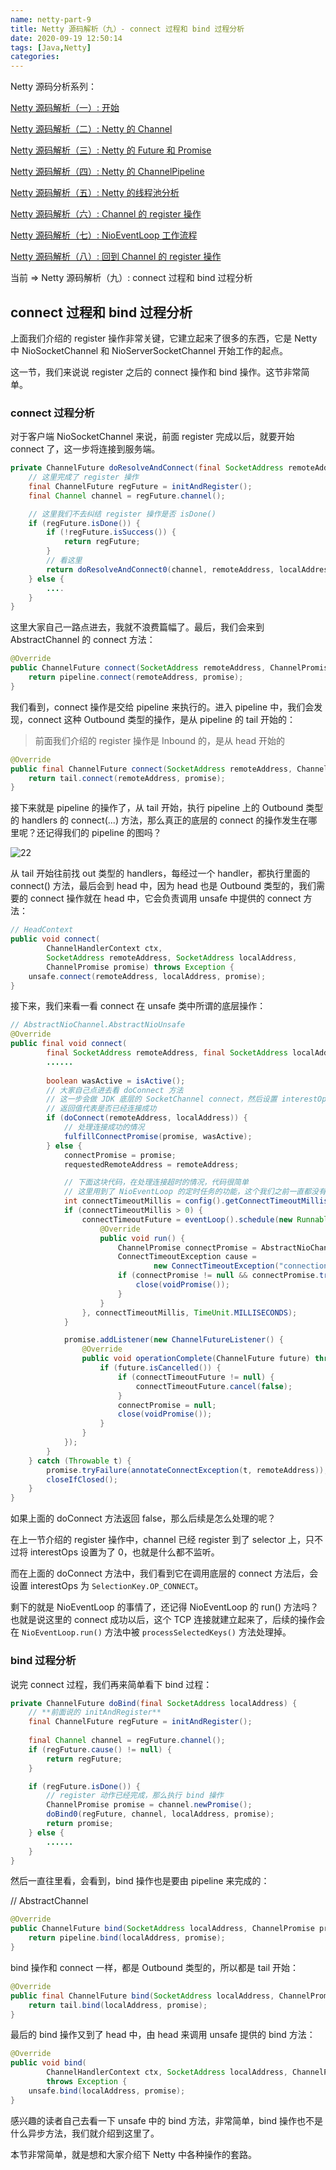 ```yaml
---
name: netty-part-9
title: Netty 源码解析（九）- connect 过程和 bind 过程分析
date: 2020-09-19 12:50:14
tags: [Java,Netty]
categories: 
---
```

Netty 源码分析系列：

[Netty 源码解析（一）: 开始](/post/netty-part-1)

[Netty 源码解析（二）: Netty 的 Channel](/post/netty-part-2)

[Netty 源码解析（三）: Netty 的 Future 和 Promise](/post/netty-part-3)

[Netty 源码解析（四）: Netty 的 ChannelPipeline](/post/netty-part-4)

[Netty 源码解析（五）: Netty 的线程池分析](/post/netty-part-5)

[Netty 源码解析（六）: Channel 的 register 操作](/post/netty-part-6)

[Netty 源码解析（七）: NioEventLoop 工作流程](/post/netty-part-7)

[Netty 源码解析（八）: 回到 Channel 的 register 操作](/post/netty-part-8)

当前 => Netty 源码解析（九）: connect 过程和 bind 过程分析



## connect 过程和 bind 过程分析

上面我们介绍的 register 操作非常关键，它建立起来了很多的东西，它是 Netty 中 NioSocketChannel 和 NioServerSocketChannel 开始工作的起点。

这一节，我们来说说 register 之后的 connect 操作和 bind 操作。这节非常简单。

### connect 过程分析

对于客户端 NioSocketChannel 来说，前面 register 完成以后，就要开始 connect 了，这一步将连接到服务端。

```java
private ChannelFuture doResolveAndConnect(final SocketAddress remoteAddress, final SocketAddress localAddress) {
    // 这里完成了 register 操作
    final ChannelFuture regFuture = initAndRegister();
    final Channel channel = regFuture.channel();

    // 这里我们不去纠结 register 操作是否 isDone()
    if (regFuture.isDone()) {
        if (!regFuture.isSuccess()) {
            return regFuture;
        }
        // 看这里
        return doResolveAndConnect0(channel, remoteAddress, localAddress, channel.newPromise());
    } else {
		....
    }
}
```

这里大家自己一路点进去，我就不浪费篇幅了。最后，我们会来到 AbstractChannel 的 connect 方法：

```java
@Override
public ChannelFuture connect(SocketAddress remoteAddress, ChannelPromise promise) {
    return pipeline.connect(remoteAddress, promise);
}
```

我们看到，connect 操作是交给 pipeline 来执行的。进入 pipeline 中，我们会发现，connect 这种 Outbound 类型的操作，是从 pipeline 的 tail 开始的：

> 前面我们介绍的 register 操作是 Inbound 的，是从 head 开始的

```java
@Override
public final ChannelFuture connect(SocketAddress remoteAddress, ChannelPromise promise) {
    return tail.connect(remoteAddress, promise);
}
```

接下来就是 pipeline 的操作了，从 tail 开始，执行 pipeline 上的 Outbound 类型的 handlers 的 connect(...) 方法，那么真正的底层的 connect 的操作发生在哪里呢？还记得我们的 pipeline 的图吗？

![22](https://www.javadoop.com/blogimages/netty-source/22.png)

从 tail 开始往前找 out 类型的 handlers，每经过一个 handler，都执行里面的 connect() 方法，最后会到 head 中，因为 head 也是 Outbound 类型的，我们需要的 connect 操作就在 head 中，它会负责调用 unsafe 中提供的 connect 方法：

```java
// HeadContext
public void connect(
        ChannelHandlerContext ctx,
        SocketAddress remoteAddress, SocketAddress localAddress,
        ChannelPromise promise) throws Exception {
    unsafe.connect(remoteAddress, localAddress, promise);
}
```

接下来，我们来看一看 connect 在 unsafe 类中所谓的底层操作：

```java
// AbstractNioChannel.AbstractNioUnsafe
@Override
public final void connect(
        final SocketAddress remoteAddress, final SocketAddress localAddress, final ChannelPromise promise) {
		......
            
        boolean wasActive = isActive();
        // 大家自己点进去看 doConnect 方法
        // 这一步会做 JDK 底层的 SocketChannel connect，然后设置 interestOps 为 SelectionKey.OP_CONNECT
        // 返回值代表是否已经连接成功
        if (doConnect(remoteAddress, localAddress)) {
            // 处理连接成功的情况
            fulfillConnectPromise(promise, wasActive);
        } else {
            connectPromise = promise;
            requestedRemoteAddress = remoteAddress;

            // 下面这块代码，在处理连接超时的情况，代码很简单
            // 这里用到了 NioEventLoop 的定时任务的功能，这个我们之前一直都没有介绍过，因为我觉得也不太重要
            int connectTimeoutMillis = config().getConnectTimeoutMillis();
            if (connectTimeoutMillis > 0) {
                connectTimeoutFuture = eventLoop().schedule(new Runnable() {
                    @Override
                    public void run() {
                        ChannelPromise connectPromise = AbstractNioChannel.this.connectPromise;
                        ConnectTimeoutException cause =
                                new ConnectTimeoutException("connection timed out: " + remoteAddress);
                        if (connectPromise != null && connectPromise.tryFailure(cause)) {
                            close(voidPromise());
                        }
                    }
                }, connectTimeoutMillis, TimeUnit.MILLISECONDS);
            }

            promise.addListener(new ChannelFutureListener() {
                @Override
                public void operationComplete(ChannelFuture future) throws Exception {
                    if (future.isCancelled()) {
                        if (connectTimeoutFuture != null) {
                            connectTimeoutFuture.cancel(false);
                        }
                        connectPromise = null;
                        close(voidPromise());
                    }
                }
            });
        }
    } catch (Throwable t) {
        promise.tryFailure(annotateConnectException(t, remoteAddress));
        closeIfClosed();
    }
}
```

如果上面的 doConnect 方法返回 false，那么后续是怎么处理的呢？

在上一节介绍的 register 操作中，channel 已经 register 到了 selector 上，只不过将 interestOps 设置为了 0，也就是什么都不监听。

而在上面的 doConnect 方法中，我们看到它在调用底层的 connect 方法后，会设置 interestOps 为 `SelectionKey.OP_CONNECT`。

剩下的就是 NioEventLoop 的事情了，还记得 NioEventLoop 的 run() 方法吗？也就是说这里的 connect 成功以后，这个 TCP 连接就建立起来了，后续的操作会在 `NioEventLoop.run()` 方法中被 `processSelectedKeys()` 方法处理掉。

### bind 过程分析

说完 connect 过程，我们再来简单看下 bind 过程：

```java
private ChannelFuture doBind(final SocketAddress localAddress) {
    // **前面说的 initAndRegister**
    final ChannelFuture regFuture = initAndRegister();
    
    final Channel channel = regFuture.channel();
    if (regFuture.cause() != null) {
        return regFuture;
    }

    if (regFuture.isDone()) {
        // register 动作已经完成，那么执行 bind 操作
        ChannelPromise promise = channel.newPromise();
        doBind0(regFuture, channel, localAddress, promise);
        return promise;
    } else {
		......
    }
}
```

然后一直往里看，会看到，bind 操作也是要由 pipeline 来完成的：

// AbstractChannel

```java
@Override
public ChannelFuture bind(SocketAddress localAddress, ChannelPromise promise) {
    return pipeline.bind(localAddress, promise);
}
```

bind 操作和 connect 一样，都是 Outbound 类型的，所以都是 tail 开始：

```java
@Override
public final ChannelFuture bind(SocketAddress localAddress, ChannelPromise promise) {
    return tail.bind(localAddress, promise);
}
```

最后的 bind 操作又到了 head 中，由 head 来调用 unsafe 提供的 bind 方法：

```java
@Override
public void bind(
        ChannelHandlerContext ctx, SocketAddress localAddress, ChannelPromise promise)
        throws Exception {
    unsafe.bind(localAddress, promise);
}
```

感兴趣的读者自己去看一下 unsafe 中的 bind 方法，非常简单，bind 操作也不是什么异步方法，我们就介绍到这里了。

本节非常简单，就是想和大家介绍下 Netty 中各种操作的套路。